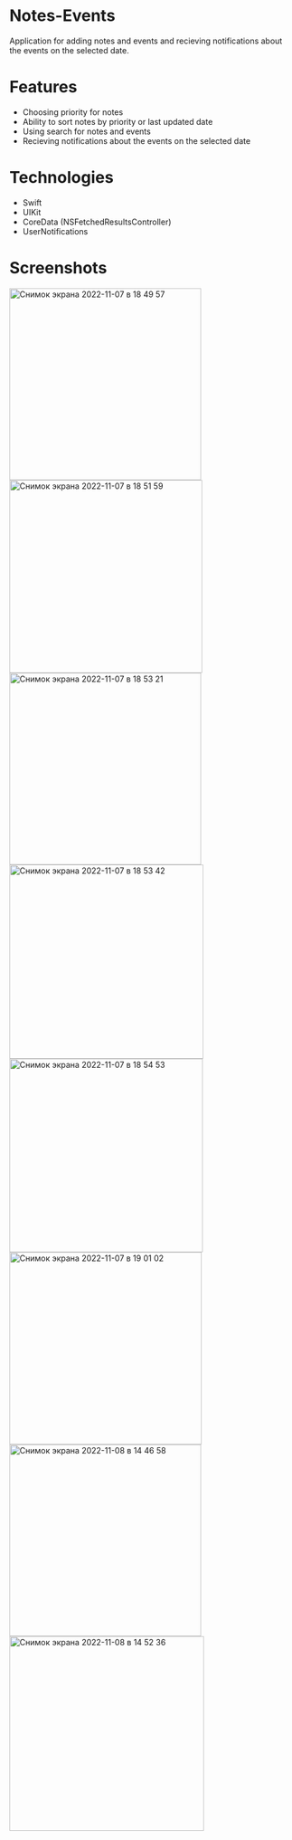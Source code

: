 # Notes-Events

Application for adding notes and events and recieving notifications about the events on the selected date.

# Features

- Choosing priority for notes
- Ability to sort notes by priority or last updated date
- Using search for notes and events
- Recieving notifications about the events on the selected date

# Technologies 

- Swift
- UIKit
- CoreData (NSFetchedResultsController)
- UserNotifications

# Screenshots

<img width="339" alt="Снимок экрана 2022-11-07 в 18 49 57" src="https://user-images.githubusercontent.com/90472453/200357395-fc4892b1-1eab-4eae-9164-85c96a96c93c.png">
<img width="341" alt="Снимок экрана 2022-11-07 в 18 51 59" src="https://user-images.githubusercontent.com/90472453/200357477-30713913-52af-450d-83cf-3f2b86ad44e3.png">
<img width="339" alt="Снимок экрана 2022-11-07 в 18 53 21" src="https://user-images.githubusercontent.com/90472453/200357511-c329601f-d23a-4a36-ae71-f3458ddc327e.png">
<img width="343" alt="Снимок экрана 2022-11-07 в 18 53 42" src="https://user-images.githubusercontent.com/90472453/200357524-76beb237-dd38-47a6-a0fd-cb91522e3d1e.png">
<img width="342" alt="Снимок экрана 2022-11-07 в 18 54 53" src="https://user-images.githubusercontent.com/90472453/200357539-b4f584ea-effa-4e81-81e2-f859e048baa1.png">
<img width="340" alt="Снимок экрана 2022-11-07 в 19 01 02" src="https://user-images.githubusercontent.com/90472453/200357554-daedbdca-283d-42dc-8c3b-cb4f7a537993.png">
<img width="339" alt="Снимок экрана 2022-11-08 в 14 46 58" src="https://user-images.githubusercontent.com/90472453/200557859-f4f7b94c-73d1-4f6a-9482-958a8b645530.png">
<img width="344" alt="Снимок экрана 2022-11-08 в 14 52 36" src="https://user-images.githubusercontent.com/90472453/200557881-b0eef5bc-ea92-4f60-b772-0ea706423ed7.png">

